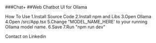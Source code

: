 ###Chat+
##Web Chatbot UI for Ollama

How To Use
1.Install Source Code
2.Install npm and Libs
3.Open Ollama
4.Open /src/App.tsx
5.Change "MODEL_NAME_HERE' to your running Ollama model name.
6.Save
7.Run "npm run dev"


Contact on Linkedin
